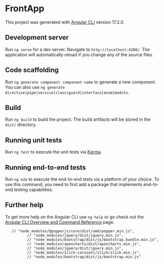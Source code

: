# FrontApp

This project was generated with [Angular CLI](https://github.com/angular/angular-cli) version 17.2.0.

## Development server

Run `ng serve` for a dev server. Navigate to `http://localhost:4200/`. The application will automatically reload if you change any of the source files.

## Code scaffolding

Run `ng generate component component-name` to generate a new component. You can also use `ng generate directive|pipe|service|class|guard|interface|enum|module`.

## Build

Run `ng build` to build the project. The build artifacts will be stored in the `dist/` directory.

## Running unit tests

Run `ng test` to execute the unit tests via [Karma](https://karma-runner.github.io).

## Running end-to-end tests

Run `ng e2e` to execute the end-to-end tests via a platform of your choice. To use this command, you need to first add a package that implements end-to-end testing capabilities.

## Further help

To get more help on the Angular CLI use `ng help` or go check out the [Angular CLI Overview and Command Reference](https://angular.io/cli) page.



       // "node_modules/@popperjs/core/dist/umd/popper.min.js",
              // "node_modules/jquery/dist/jquery.min.js",
              // "node_modules/bootstrap/dist/js/bootstrap.bundle.min.js",
              // "node_modules/apexcharts/dist/apexcharts.min.js",
              // "node_modules/jquery/dist/jquery.min.js",
              // "node_modules/slick-carousel/slick/slick.min.js",
              // "node_modules/bootstrap/dist/js/bootstrap.min.js"